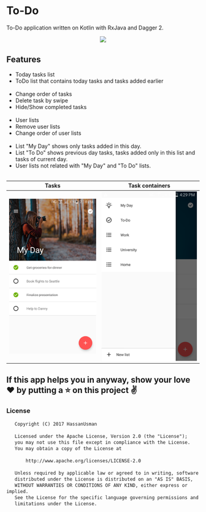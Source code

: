 # To-Do
To-Do application written on Kotlin with RxJava and Dagger 2.

<p align="center"><img src="https://raw.githubusercontent.com/dns21395/ToDo/master/ReadmeFiles/photo1.png" width="360" /></p>

Features
------
* Today tasks list
* ToDo list that contains today tasks and tasks added earlier<br /><br />
* Change order of tasks
* Delete task by swipe
* Hide/Show completed tasks<br /><br />
* User lists
* Remove user lists
* Change order of user lists<br /><br />
* List "My Day" shows only tasks added in this day.<br />
* List "To Do" shows previous day tasks, tasks added only in this list and tasks of current day.<br />
* User lists not related with "My Day" and "To Do" lists.<br /><br />


Tasks | Task containers
:-------------------------:|:-------------------------:
![](https://raw.githubusercontent.com/HassanUsman/ToDo/master/ReadmeFiles/photo1.png)  |  ![](https://raw.githubusercontent.com/HassanUsman/ToDo/master/ReadmeFiles/photo2.png)


## If this app helps you in anyway, show your love :heart: by putting a :star: on this project :v:



### License
```
   Copyright (C) 2017 HassanUsman

   Licensed under the Apache License, Version 2.0 (the "License");
   you may not use this file except in compliance with the License.
   You may obtain a copy of the License at

       http://www.apache.org/licenses/LICENSE-2.0

   Unless required by applicable law or agreed to in writing, software
   distributed under the License is distributed on an "AS IS" BASIS,
   WITHOUT WARRANTIES OR CONDITIONS OF ANY KIND, either express or implied.
   See the License for the specific language governing permissions and
   limitations under the License.
```



